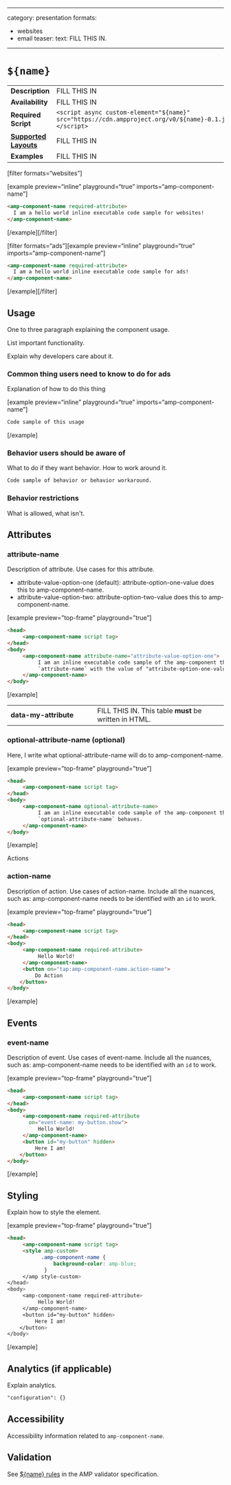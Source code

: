 <!--
  All documentation starts with frontmatter. Front matter organizes documentation on amp.dev
  and improves SEO.
  * Include the relevant category(ies): ads-analytics, dynamic-content, layout, media, presentation, social, personalization
  * List applicable format(s): websites, ads, stories, email
  * Remove this comment! (no empty lines before "---")
-->

---

category: presentation
formats:

- websites
- email
  teaser:
  text: FILL THIS IN.

---

<!--
Copyright ${year} The AMP HTML Authors. All Rights Reserved.

Licensed under the Apache License, Version 2.0 (the "License");
you may not use this file except in compliance with the License.
You may obtain a copy of the License at

      http://www.apache.org/licenses/LICENSE-2.0

Unless required by applicable law or agreed to in writing, software
distributed under the License is distributed on an "AS-IS" BASIS,
WITHOUT WARRANTIES OR CONDITIONS OF ANY KIND, either express or implied.
See the License for the specific language governing permissions and
limitations under the License.
-->

# `${name}`

<table>
  <tr>
    <td width="40%"><strong>Description</strong></td>
    <td>FILL THIS IN</td>
  </tr>
  <tr>
    <td width="40%"><strong>Availability</strong></td>
    <td>FILL THIS IN</td>
  </tr>
  <tr>
    <td width="40%"><strong>Required Script</strong></td>
    <td><code>&lt;script async custom-element="${name}" src="https://cdn.ampproject.org/v0/${name}-0.1.js">&lt;/script></code></td>
  </tr>
  <tr>
    <td class="col-fourty"><strong><a href="https://amp.dev/documentation/guides-and-tutorials/develop/style_and_layout/control_layout">Supported Layouts</a></strong></td>
    <td>FILL THIS IN</td>
  </tr>
  <tr>
    <td width="40%"><strong>Examples</strong></td>
    <td>FILL THIS IN</td>
  </tr>
</table>

<!--
  If the component is relevant for more than one format and operates differently between these
  formats, include and filter multiple code samples.
-->

[filter formats=“websites”]

[example preview=“inline” playground=“true” imports=“amp-component-name”]

```html
<amp-component-name required-attribute>
  I am a hello world inline executable code sample for websites!
</amp-component-name>
```

[/example][/filter]

[filter formats=“ads”][example preview=“inline” playground=“true” imports=“amp-component-name”]

```html
<amp-component-name required-attribute>
  I am a hello world inline executable code sample for ads!
</amp-component-name>
```

[/example][/filter]

## Usage

One to three paragraph explaining the component usage.

List important functionality.

Explain why developers care about it.

### Common thing users need to know to do for ads

Explanation of how to do this thing

[example preview=“inline” playground=“true” imports=“amp-component-name”]

```html
Code sample of this usage
```

[/example]

### Behavior users should be aware of

What to do if they want behavior. How to work around it.

```html
Code sample of behavior or behavior workaround.
```

### Behavior restrictions

What is allowed, what isn't.

## Attributes

### attribute-name

Description of attribute. Use cases for this attribute.

- attribute-value-option-one (default): attribute-option-one-value does this to amp-component-name.
- attribute-value-option-two: attribute-option-two-value does this to amp-component-name.

[example preview=”top-frame” playground=”true”]

```html
<head>
     <amp-component-name script tag>
</head>
<body>
     <amp-component-name attribute-name="attribute-value-option-one">
          I am an inline executable code sample of the amp-component that demonstrates how
          `attribute-name` with the value of "attribute-option-one-value" behaves.
     </amp-component-name>
</body>
```

[/example]

<!--
  If the attribute list requires a table, use the template below.
-->

<table>
  <tr>
    <td width="40%"><strong>data-my-attribute</strong></td>
    <td>FILL THIS IN. This table <strong>must</strong> be written in HTML.</td>
  </tr>
</table>

### optional-attribute-name (optional)

Here, I write what optional-attribute-name will do to amp-component-name.

[example preview=”top-frame” playground=”true”]

```html
<head>
     <amp-component-name script tag>
</head>
<body>
     <amp-component-name optional-attribute-name>
          I am an inline executable code sample of the amp-component that demonstrates how
          `optional-attribute-name` behaves.
     </amp-component-name>
</body>
```

[/example]

Actions

### action-name

Description of action. Use cases of action-name. Include all the nuances, such as: amp-component-name needs to be identified with an `id` to work.

[example preview=”top-frame” playground=”true”]

```html
<head>
     <amp-component-name script tag>
</head>
<body>
     <amp-component-name required-attribute>
          Hello World!
     </amp-component-name>
     <button on="tap:amp-component-name.action-name">
         Do Action
    </button>
</body>
```

[/example]

## Events

### event-name

Description of event. Use cases of event-name. Include all the nuances, such as: amp-component-name needs to be identified with an `id` to work.

[example preview=”top-frame” playground=”true”]

```html
<head>
     <amp-component-name script tag>
</head>
<body>
     <amp-component-name required-attribute
       on="event-name: my-button.show">
          Hello World!
     </amp-component-name>
     <button id="my-button" hidden>
         Here I am!
    </button>
</body>
```

[/example]

## Styling

Explain how to style the element.

[example preview=”top-frame” playground=”true”]

```html
<head>
     <amp-component-name script tag>
     <style amp-custom>
           .amp-component-name {
               background-color: amp-blue;
            }
     </amp style-custom>
</head>
<body>
     <amp-component-name required-attribute>
          Hello World!
     </amp-component-name>
     <button id="my-button" hidden>
         Here I am!
    </button>
</body>
```

[/example]

## Analytics (if applicable)

Explain analytics.

```html
"configuration": {}
```

## Accessibility

Accessibility information related to `amp-component-name`.

## Validation

See [\${name} rules](https://github.com/ampproject/amphtml/blob/master/extensions/${name}/validator-${name}.protoascii) in the AMP validator specification.
